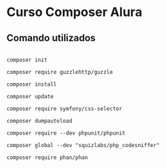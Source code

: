 # Curso Composer Alura

## Comando utilizados

```

composer init

composer require guzzlehttp/guzzle

composer install

composer update

composer require symfony/css-selector

composer dumpautoload

composer require --dev phpunit/phpunit

composer global --dev "squizlabs/php_codesniffer"

composer require phan/phan

```
